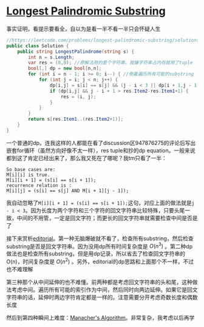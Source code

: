 # [Longest Palindromic Substring](https://leetcode.com/problems/longest-palindromic-substring)

事实证明，看提示要看全，自以为是看一半不看一半只会怀疑人生
```c#
//https://leetcode.com/problems/longest-palindromic-substring/solutions/2921/share-my-java-solution-using-dynamic-programming
public class Solution {
    public string LongestPalindrome(string s) {
        int n = s.Length;
        var res = (0,0); //原解法用的是个字符串，我嫌字符串占内存就用了tuple
        bool[,] dp = new bool[n,n];
        for (int i = n - 1; i >= 0; i--) { //倒着遍历所有可能的substring
            for (int j = i; j < n; j++) {
                dp[i,j] = s[i] == s[j] && (j - i < 3 || dp[i + 1,j - 1]);  
                if (dp[i,j] && j - i + 1 > res.Item2-res.Item1+1) {
                    res = (i, j);
                }
            }
        }
        return s[res.Item1..(res.Item2+1)];
    }
}
```
一个普通的dp。连我这样的人都能在看了discussion区947876275的评论后写出嵌套for循环（虽然方向好像不太一样），res tuple和抄的dp equation。一般来说都到这了肯定已经出来了，那么我又死在了哪呢？我tm只看了一半：
```
So base cases are:
M[i][i] is true.
M[i][i + 1] = (s[i] == s[i + 1]);
recurrence relation is :
M[i][j] = (s[i] == s[j] AND M[i + 1][j - 1]);
```
我自动忽略了`M[i][i + 1] = (s[i] == s[i + 1]);`这句，对应上面的做法就是`j - i < 3`。因为长度为两个字符和三个字符的回文字符串比较特殊，只要头尾一致，中间的不用管，一定是回文字符；而更长的回文字符串就需要检查中间是否是了

接下来赏析[editorial](https://leetcode.com/problems/longest-palindromic-substring/editorial)。第一种无脑爆破就不看了，检查所有substring，然后检查substring是否是回文字符串。因为没用dp所有时间复杂度是 $O(n^3)$ 。第二种dp做法也是检查所有substring，但是用dp记录，所以省去了检查回文字符串的O(n)，时间复杂度是 $O(n^2)$ 。另外，editorial的dp思路和上面那个不一样，不过也不难理解

第三种那个从中间延伸的也不难懂。前两种都是考虑回文字符串的头和尾，这种做法考虑中间。遍历所有可能的索引作为中间，然后同时向两边延伸。如果它是回文字符串的话，延伸时两边字符肯定都是一样的。注意需要分开考虑奇数长度和偶数长度

然后到第四种瞬间上难度：[Manacher's Algorithm](https://www.zhihu.com/question/37289584)。非常复杂，我考虑以后再学